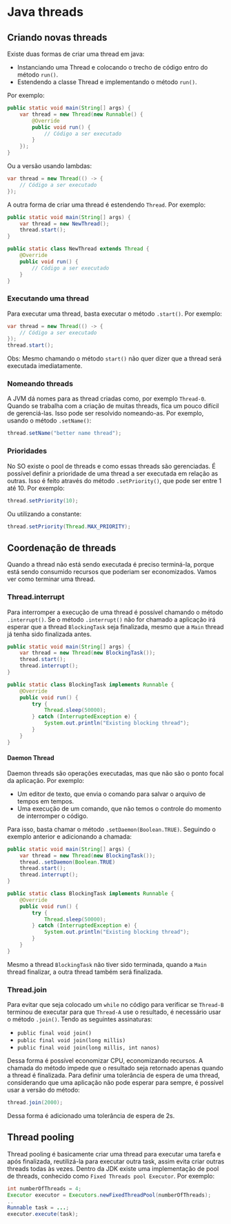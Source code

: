 # Java threads

## Criando novas threads

Existe duas formas de criar uma thread em java:
- Instanciando uma Thread e colocando o trecho de código entro do método `run()`.
- Estendendo a classe Thread e implementando o método `run()`.

Por exemplo: 
```java
public static void main(String[] args) {
    var thread = new Thread(new Runnable() {
        @Override
        public void run() {
            // Código a ser executado     
        }
    });
}
```
Ou a versão usando lambdas:
```java
var thread = new Thread(() -> {
    // Código a ser executado     
});
```
A outra forma de criar uma thread é estendendo `Thread`. Por exemplo:
```java
public static void main(String[] args) {
    var thread = new NewThread();
    thread.start();
}

public static class NewThread extends Thread {
    @Override
    public void run() {
        // Código a ser executado
    }
}
```

### Executando uma thread

Para executar uma thread, basta executar o método `.start()`. Por exemplo:
```java
var thread = new Thread(() -> {
    // Código a ser executado     
});
thread.start();
```
Obs: Mesmo chamando o método `start()` não quer dizer que a thread será executada imediatamente.

### Nomeando threads

A JVM dá nomes para as thread criadas como, por exemplo `Thread-0`. Quando se trabalha com a criação de muitas threads, fica um pouco difícil de gerenciá-las. 
Isso pode ser resolvido nomeando-as. Por exemplo, usando o método `.setName()`:
```java
thread.setName("better name thread");
```

### Prioridades
No SO existe o pool de threads e como essas threads são gerenciadas. É possível definir a prioridade de uma thread a ser executada em relação as outras. 
Isso é feito através do método `.setPriority()`, que pode ser entre 1 até 10. Por exemplo:

```java
thread.setPriority(10);
```

Ou utilizando a constante:
```java
thread.setPriority(Thread.MAX_PRIORITY);
```

## Coordenação de threads
Quando a thread não está sendo executada é preciso terminá-la, porque está sendo consumido recursos que poderiam ser economizados.
Vamos ver como terminar uma thread.

### Thread.interrupt
Para interromper a execução de uma thread é possível chamando o método `.interrupt()`. Se o método `.interrupt()` não for chamado
a aplicação irá esperar que a thread `BlockingTask` seja finalizada, mesmo que a `Main` thread já tenha sido finalizada antes.

```java
public static void main(String[] args) {
    var thread = new Thread(new BlockingTask());
    thread.start();
    thread.interrupt();
}

public static class BlockingTask implements Runnable {
    @Override
    public void run() {
        try {
            Thread.sleep(50000);
        } catch (InterruptedException e) {
            System.out.println("Existing blocking thread");
        }
    }
}
```
#### Daemon Thread
Daemon threads são operações executadas, mas que não são o ponto focal da aplicação. Por exemplo:
- Um editor de texto, que envia o comando para salvar o arquivo de tempos em tempos.
- Uma execução de um comando, que não temos o controle do momento de interromper o código.

Para isso, basta chamar o método `.setDaemon(Boolean.TRUE)`. Seguindo o exemplo anterior e adicionando a chamada:
```java
public static void main(String[] args) {
    var thread = new Thread(new BlockingTask());
    thread..setDaemon(Boolean.TRUE)
    thread.start();
    thread.interrupt();
}

public static class BlockingTask implements Runnable {
    @Override
    public void run() {
        try {
            Thread.sleep(50000);
        } catch (InterruptedException e) {
            System.out.println("Existing blocking thread");
        }
    }
}
```
Mesmo a thread `BlockingTask` não tiver sido terminada, quando a `Main` thread finalizar, a outra thread também será finalizada.

### Thread.join
Para evitar que seja colocado um `while` no código para verificar se `Thread-B` terminou de executar para que `Thread-A` use o resultado, é necessário usar o método `.join()`.
Tendo as seguintes assinaturas:
- `public final void join()`
- `public final void join(long millis)`
- `public final void join(long millis, int nanos)`

Dessa forma é possível economizar CPU, economizando recursos. A chamada do método impede que o resultado seja retornado apenas quando a thread é finalizada.
Para definir uma tolerância de espera de uma thread, considerando que uma aplicação não pode esperar para sempre, é possível usar a versão do método:
```java
thread.join(2000);
```
Dessa forma é adicionado uma tolerância de espera de 2s.

## Thread pooling
Thread pooling é basicamente criar uma thread para executar uma tarefa e após finalizada, reutilizá-la para executar outra task, assim evita criar outras threads todas às vezes.
Dentro da JDK existe uma implementação de pool de threads, conhecido como `Fixed Threads pool Executor`. Por exemplo:
```java
int numberOfThreads = 4;
Executor executor = Executors.newFixedThreadPool(numberOfThreads);
..
Runnable task = ...;
executor.execute(task);
```